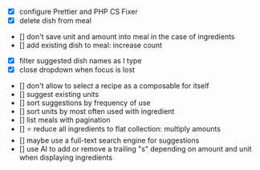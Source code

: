 - [x] configure Prettier and PHP CS Fixer
- [x] delete dish from meal
- [] don't save unit and amount into meal in the case of ingredients
- [] add existing dish to meal: increase count
- [x] filter suggested dish names as I type
- [x] close dropdown when focus is lost
- [] don't allow to select a recipe as a composable for itself
- [] suggest existing units
- [] sort suggestions by frequency of use
- [] sort units by most often used with ingredient
- [] list meals with pagination
- [] ⭐️ reduce all ingredients to flat collection: multiply amounts
- [] maybe use a full-text search engine for suggestions
- [] use AI to add or remove a trailing "s" depending on amount and unit when displaying ingredients
